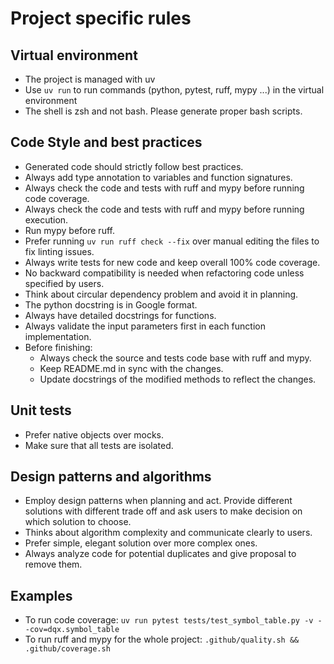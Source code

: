 # Project specific rules

## Virtual environment
  - The project is managed with uv
  - Use `uv run` to run commands (python, pytest, ruff, mypy ...) in the virtual environment
  - The shell is zsh and not bash. Please generate proper bash scripts.

## Code Style and best practices
  - Generated code should strictly follow best practices.
  - Always add type annotation to variables and function signatures.
  - Always check the code and tests with ruff and mypy before running code coverage.
  - Always check the code and tests with ruff and mypy before running execution.
  - Run mypy before ruff.
  - Prefer running `uv run ruff check --fix` over manual editing the files to fix linting issues.
  - Always write tests for new code and keep overall 100% code coverage.
  - No backward compatibility is needed when refactoring code unless specified by users.
  - Think about circular dependency problem and avoid it in planning.
  - The python docstring is in Google format.
  - Always have detailed docstrings for functions.
  - Always validate the input parameters first in each function implementation.
  - Before finishing:
    - Always check the source and tests code base with ruff and mypy.
    - Keep README.md in sync with the changes.
    - Update docstrings of the modified methods to reflect the changes.

## Unit tests
  - Prefer native objects over mocks.
  - Make sure that all tests are isolated.

## Design patterns and algorithms
  - Employ design patterns when planning and act.
  Provide different solutions with different trade off and ask users to make decision on which solution to choose.
  - Thinks about algorithm complexity and communicate clearly to users.
  - Prefer simple, elegant solution over more complex ones.
  - Always analyze code for potential duplicates and give proposal to remove them.

## Examples
  - To run code coverage: `uv run pytest tests/test_symbol_table.py -v --cov=dqx.symbol_table`
  - To run ruff and mypy for the whole project: `.github/quality.sh && .github/coverage.sh`
